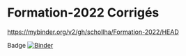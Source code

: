 # Formation-2022 Corrigés

https://mybinder.org/v2/gh/schollha/Formation-2022/HEAD

Badge
[![Binder](https://mybinder.org/badge_logo.svg)](https://mybinder.org/v2/gh/schollha/Formation-2022/HEAD)

